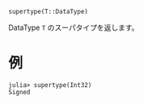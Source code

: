 ```
supertype(T::DataType)
```

DataType `T` のスーパタイプを返します。

# 例

```jldoctest
julia> supertype(Int32)
Signed
```
